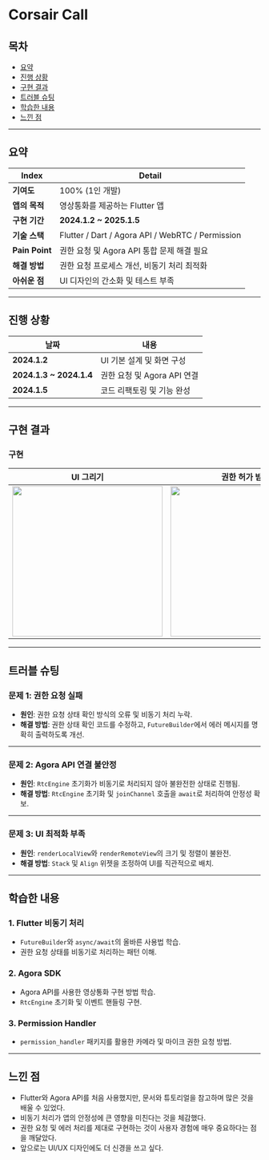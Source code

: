 # Corsair Call

## 목차
- [요약](#요약)
- [진행 상황](#진행-상황)
- [구현 결과](#구현-결과)
- [트러블 슈팅](#트러블-슈팅)
- [학습한 내용](#학습한-내용)
- [느낀 점](#느낀-점)

---

## 요약

| Index         | Detail                              |
|---------------|-------------------------------------|
| **기여도**     | 100% (1인 개발)                     |
| **앱의 목적**   | 영상통화를 제공하는 Flutter 앱         |
| **구현 기간**  | **2024.1.2 ~ 2025.1.5**            |
| **기술 스택**  | Flutter / Dart / Agora API / WebRTC / Permission |
| **Pain Point** | 권한 요청 및 Agora API 통합 문제 해결 필요 |
| **해결 방법**  | 권한 요청 프로세스 개선, 비동기 처리 최적화 |
| **아쉬운 점**  | UI 디자인의 간소화 및 테스트 부족     |

---

## 진행 상황

| 날짜                     | 내용                            |
|--------------------------|---------------------------------|
| **2024.1.2**             | UI 기본 설계 및 화면 구성        |
| **2024.1.3 ~ 2024.1.4**  | 권한 요청 및 Agora API 연결      |
| **2024.1.5**             | 코드 리팩토링 및 기능 완성       |

---

## 구현 결과

### 구현

| UI 그리기                  | 권한 허가 받기                | 앱 완성                      |
|:--------------------------:|:----------------------------:|:---------------------------:|
| <img src="https://github.com/user-attachments/assets/d414af91-f717-40b5-ba7d-abe8a8101bfc" width=300/> | <img src="https://github.com/user-attachments/assets/326a3b09-726b-46f6-9c98-c99c70d8664c" width=300/> | <img src="https://github.com/user-attachments/assets/0c38e76f-3c05-442d-bf21-436e07186687" width=300/> |

---

## 트러블 슈팅

### 문제 1: 권한 요청 실패
- **원인**: 권한 요청 상태 확인 방식의 오류 및 비동기 처리 누락.
- **해결 방법**: 권한 상태 확인 코드를 수정하고, `FutureBuilder`에서 에러 메시지를 명확히 출력하도록 개선.

---

### 문제 2: Agora API 연결 불안정
- **원인**: `RtcEngine` 초기화가 비동기로 처리되지 않아 불완전한 상태로 진행됨.
- **해결 방법**: `RtcEngine` 초기화 및 `joinChannel` 호출을 `await`로 처리하여 안정성 확보.

---

### 문제 3: UI 최적화 부족
- **원인**: `renderLocalView`와 `renderRemoteView`의 크기 및 정렬이 불완전.
- **해결 방법**: `Stack` 및 `Align` 위젯을 조정하여 UI를 직관적으로 배치.

---

## 학습한 내용

### 1. Flutter 비동기 처리
- `FutureBuilder`와 `async/await`의 올바른 사용법 학습.
- 권한 요청 상태를 비동기로 처리하는 패턴 이해.

### 2. Agora SDK
- Agora API를 사용한 영상통화 구현 방법 학습.
- `RtcEngine` 초기화 및 이벤트 핸들링 구현.

### 3. Permission Handler
- `permission_handler` 패키지를 활용한 카메라 및 마이크 권한 요청 방법.

---

## 느낀 점

- Flutter와 Agora API를 처음 사용했지만, 문서와 튜토리얼을 참고하며 많은 것을 배울 수 있었다.
- 비동기 처리가 앱의 안정성에 큰 영향을 미친다는 것을 체감했다.
- 권한 요청 및 에러 처리를 제대로 구현하는 것이 사용자 경험에 매우 중요하다는 점을 깨달았다.
- 앞으로는 UI/UX 디자인에도 더 신경을 쓰고 싶다.
